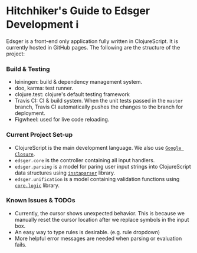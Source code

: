 # Hitchhiker's Guide to Edsger Development :information_source:

Edsger is a front-end only application fully written in ClojureScript. It is currently hosted in GitHub pages. The following are the structure of the project:

### Build & Testing
* leiningen: build & dependency management system.
* doo, karma: test runner.
* clojure.test: clojure's default testing framework
* Travis CI: CI & build system. When the unit tests passed in the `master` branch, Travis CI automatically pushes the changes to the branch for deployment.
* Figwheel: used for live code reloading.

### Current Project Set-up
* ClojureScript is the main development language. We also use [`Google Closure`](https://github.com/google/closure-library).
* `edsger.core` is the controller containing all input handlers.
* `edsger.parsing` is a model for paring user input strings into ClojureScript data structures using [`instaparser`](https://github.com/Engelberg/instaparse) library.
* `edsger.unification` is a model containing validation functions using [`core.logic`](https://github.com/clojure/core.logic) library.

### Known Issues & TODOs
* Currently, the cursor shows unexpected behavior. This is because we manually reset the cursor location after we replace symbols in the input box.
* An easy way to type rules is desirable. (e.g. rule dropdown)
* More helpful error messages are needed when parsing or evaluation fails.
